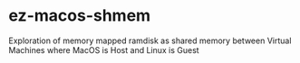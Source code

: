 # ez-macos-shmem
Exploration of memory mapped ramdisk as shared memory between Virtual Machines where MacOS is Host and Linux is Guest
